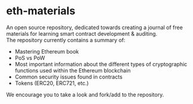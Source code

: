 # eth-materials
An open source repository, dedicated towards creating a journal of free materials for learning smart contract development & auditing.
</br>
The repository currently contains a summary of:

- Mastering Ethereum book
- PoS vs PoW
- Most important information about the different types of cryptographic functions used within the Ethereum blockchain
- Common security issues found in contracts
- Tokens (ERC20, ERC721, etc.)

We encourage you to take a look and fork/add to the repository. 
